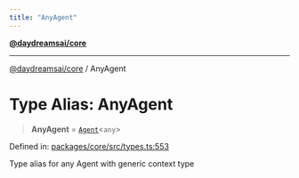 ```yaml
---
title: "AnyAgent"
---
```


[**@daydreamsai/core**](./api-reference.md)

***

[@daydreamsai/core](./api-reference.md) / AnyAgent

# Type Alias: AnyAgent

> **AnyAgent** = [`Agent`](./Agent.md)\<`any`\>

Defined in: [packages/core/src/types.ts:553](https://github.com/dojoengine/daydreams/blob/95678f46ea3908883ec80d853a28c9f23ca4f5c2/packages/core/src/types.ts#L553)

Type alias for any Agent with generic context type
